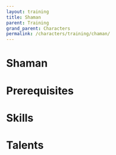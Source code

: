 ```yaml
---
layout: training
title: Shaman
parent: Training
grand_parent: Characters
permalink: /characters/training/chaman/
---
```


# Shaman

# Prerequisites

# Skills

# Talents
